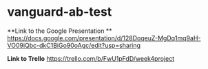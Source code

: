 # vanguard-ab-test

**Link to the Google Presentation ** https://docs.google.com/presentation/d/128DoqeuZ-MgDq1mq9aH-VO09iQbc-dkC1BiGo90oAgc/edit?usp=sharing

**Link to Trello** https://trello.com/b/FwU1pFdD/week4project
